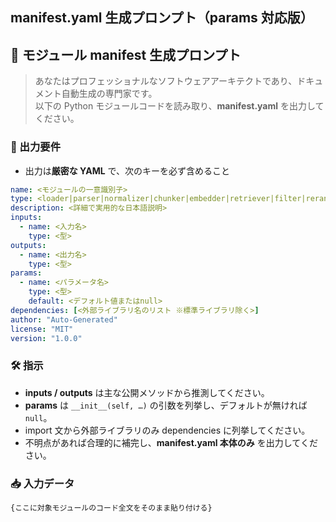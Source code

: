 

##  manifest.yaml 生成プロンプト（params 対応版）


## 📄 モジュール manifest 生成プロンプト

> あなたはプロフェッショナルなソフトウェアアーキテクトであり、ドキュメント自動生成の専門家です。  
> 以下の Python モジュールコードを読み取り、**manifest.yaml** を出力してください。

### 🎯 出力要件
- 出力は**厳密な YAML** で、次のキーを必ず含めること
```yaml
name: <モジュールの一意識別子>
type: <loader|parser|normalizer|chunker|embedder|retriever|filter|reranker|prompt_template|postprocessor|model|session_manager|mode>
description: <詳細で実用的な日本語説明>
inputs:
  - name: <入力名>
    type: <型>
outputs:
  - name: <出力名>
    type: <型>
params:
  - name: <パラメータ名>
    type: <型>
    default: <デフォルト値またはnull>
dependencies: [<外部ライブラリ名のリスト ※標準ライブラリ除く>]
author: "Auto-Generated"
license: "MIT"
version: "1.0.0"
```
### 🛠 指示
- **inputs / outputs** は主な公開メソッドから推測してください。
- **params** は `__init__(self, …)` の引数を列挙し、デフォルトが無ければ `null`。
- import 文から外部ライブラリのみ dependencies に列挙してください。
- 不明点があれば合理的に補完し、**manifest.yaml 本体のみ** を出力してください。

### 📥 入力データ
```python
{ここに対象モジュールのコード全文をそのまま貼り付ける}
```
